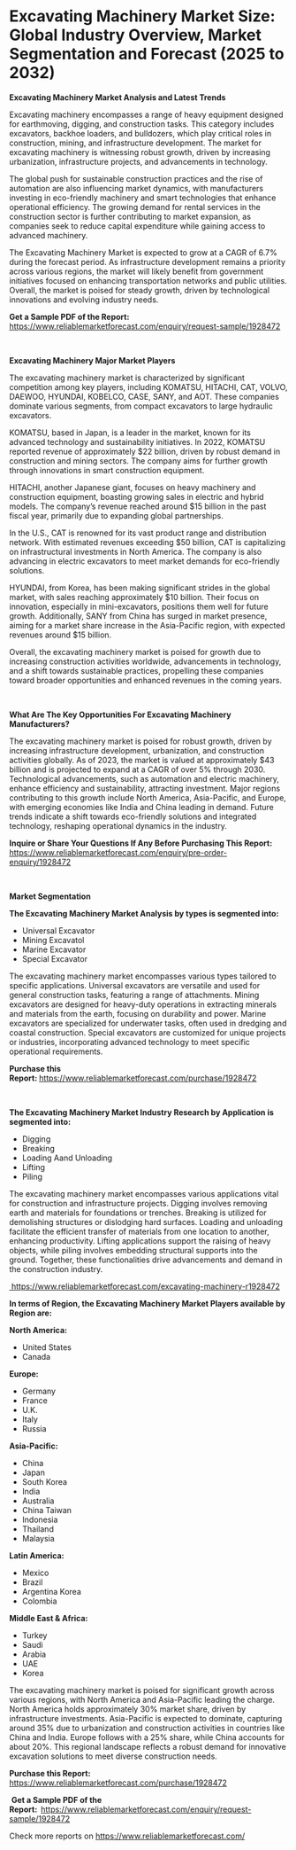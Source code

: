 <p><h1>Excavating Machinery Market Size: Global Industry Overview, Market Segmentation and Forecast (2025 to 2032)</h1></p><p><strong>Excavating Machinery Market Analysis and Latest Trends</strong></p>
<p><p>Excavating machinery encompasses a range of heavy equipment designed for earthmoving, digging, and construction tasks. This category includes excavators, backhoe loaders, and bulldozers, which play critical roles in construction, mining, and infrastructure development. The market for excavating machinery is witnessing robust growth, driven by increasing urbanization, infrastructure projects, and advancements in technology. </p><p>The global push for sustainable construction practices and the rise of automation are also influencing market dynamics, with manufacturers investing in eco-friendly machinery and smart technologies that enhance operational efficiency. The growing demand for rental services in the construction sector is further contributing to market expansion, as companies seek to reduce capital expenditure while gaining access to advanced machinery.</p><p>The Excavating Machinery Market is expected to grow at a CAGR of 6.7% during the forecast period. As infrastructure development remains a priority across various regions, the market will likely benefit from government initiatives focused on enhancing transportation networks and public utilities. Overall, the market is poised for steady growth, driven by technological innovations and evolving industry needs.</p></p>
<p><strong>Get a Sample PDF of the Report:&nbsp;</strong> <a href="https://www.reliablemarketforecast.com/enquiry/request-sample/1928472?utm_campaign=1102&utm_medium=2&utm_source=Github&utm_content=ia&utm_term=16012025&utm_id=excavating-machinery">https://www.reliablemarketforecast.com/enquiry/request-sample/1928472</a></p>
<p>&nbsp;</p>
<p><strong>Excavating Machinery Major Market Players</strong></p>
<p><p>The excavating machinery market is characterized by significant competition among key players, including KOMATSU, HITACHI, CAT, VOLVO, DAEWOO, HYUNDAI, KOBELCO, CASE, SANY, and AOT. These companies dominate various segments, from compact excavators to large hydraulic excavators.</p><p>KOMATSU, based in Japan, is a leader in the market, known for its advanced technology and sustainability initiatives. In 2022, KOMATSU reported revenue of approximately $22 billion, driven by robust demand in construction and mining sectors. The company aims for further growth through innovations in smart construction equipment.</p><p>HITACHI, another Japanese giant, focuses on heavy machinery and construction equipment, boasting growing sales in electric and hybrid models. The company’s revenue reached around $15 billion in the past fiscal year, primarily due to expanding global partnerships.</p><p>In the U.S., CAT is renowned for its vast product range and distribution network. With estimated revenues exceeding $50 billion, CAT is capitalizing on infrastructural investments in North America. The company is also advancing in electric excavators to meet market demands for eco-friendly solutions.</p><p>HYUNDAI, from Korea, has been making significant strides in the global market, with sales reaching approximately $10 billion. Their focus on innovation, especially in mini-excavators, positions them well for future growth. Additionally, SANY from China has surged in market presence, aiming for a market share increase in the Asia-Pacific region, with expected revenues around $15 billion.</p><p>Overall, the excavating machinery market is poised for growth due to increasing construction activities worldwide, advancements in technology, and a shift towards sustainable practices, propelling these companies toward broader opportunities and enhanced revenues in the coming years.</p></p>
<p>&nbsp;</p>
<p><strong>What Are The Key Opportunities For Excavating Machinery Manufacturers?</strong></p>
<p><p>The excavating machinery market is poised for robust growth, driven by increasing infrastructure development, urbanization, and construction activities globally. As of 2023, the market is valued at approximately $43 billion and is projected to expand at a CAGR of over 5% through 2030. Technological advancements, such as automation and electric machinery, enhance efficiency and sustainability, attracting investment. Major regions contributing to this growth include North America, Asia-Pacific, and Europe, with emerging economies like India and China leading in demand. Future trends indicate a shift towards eco-friendly solutions and integrated technology, reshaping operational dynamics in the industry.</p></p>
<p><strong>Inquire or Share Your Questions If Any Before Purchasing This Report:</strong> <a href="https://www.reliablemarketforecast.com/enquiry/pre-order-enquiry/1928472?utm_campaign=1102&utm_medium=2&utm_source=Github&utm_content=ia&utm_term=16012025&utm_id=excavating-machinery">https://www.reliablemarketforecast.com/enquiry/pre-order-enquiry/1928472</a></p>
<p>&nbsp;</p>
<p><strong>Market Segmentation</strong></p>
<p><strong>The Excavating Machinery Market Analysis by types is segmented into:</strong></p>
<p><ul><li>Universal Excavator</li><li>Mining Excavatol</li><li>Marine Excavator</li><li>Special Excavator</li></ul></p>
<p><p>The excavating machinery market encompasses various types tailored to specific applications. Universal excavators are versatile and used for general construction tasks, featuring a range of attachments. Mining excavators are designed for heavy-duty operations in extracting minerals and materials from the earth, focusing on durability and power. Marine excavators are specialized for underwater tasks, often used in dredging and coastal construction. Special excavators are customized for unique projects or industries, incorporating advanced technology to meet specific operational requirements.</p></p>
<p><strong>Purchase this Report:&nbsp;</strong><a href="https://www.reliablemarketforecast.com/purchase/1928472?utm_campaign=1102&utm_medium=2&utm_source=Github&utm_content=ia&utm_term=16012025&utm_id=excavating-machinery">https://www.reliablemarketforecast.com/purchase/1928472</a></p>
<p>&nbsp;</p>
<p><strong>The Excavating Machinery Market Industry Research by Application is segmented into:</strong></p>
<p><ul><li>Digging</li><li>Breaking</li><li>Loading Aand Unloading</li><li>Lifting</li><li>Piling</li></ul></p>
<p><p>The excavating machinery market encompasses various applications vital for construction and infrastructure projects. Digging involves removing earth and materials for foundations or trenches. Breaking is utilized for demolishing structures or dislodging hard surfaces. Loading and unloading facilitate the efficient transfer of materials from one location to another, enhancing productivity. Lifting applications support the raising of heavy objects, while piling involves embedding structural supports into the ground. Together, these functionalities drive advancements and demand in the construction industry.</p></p>
<p><a href="https://www.reliablemarketforecast.com/excavating-machinery-r1928472?utm_campaign=1102&utm_medium=2&utm_source=Github&utm_content=ia&utm_term=16012025&utm_id=excavating-machinery">&nbsp;https://www.reliablemarketforecast.com/excavating-machinery-r1928472</a></p>
<p><strong>In terms of Region, the Excavating Machinery Market Players available by Region are:</strong></p>
<p>
    <p> <strong> North America: </strong>
        <ul>
            <li>United States</li>
            <li>Canada</li>
        </ul>
        </p> 
    <p> <strong> Europe: </strong>
        <ul>
            <li>Germany</li>
            <li>France</li>
            <li>U.K.</li>
            <li>Italy</li>
            <li>Russia</li>
        </ul>
        </p> 
    <p> <strong> Asia-Pacific: </strong>
        <ul>
            <li>China</li>
            <li>Japan</li>
            <li>South Korea</li>
            <li>India</li>
            <li>Australia</li>
            <li>China Taiwan</li>
            <li>Indonesia</li>
            <li>Thailand</li>
            <li>Malaysia</li>
        </ul>
        </p> 
    <p> <strong> Latin America: </strong>
        <ul>
            <li>Mexico</li>
            <li>Brazil</li>
            <li>Argentina Korea</li>
            <li>Colombia</li>
        </ul>
        </p> 
    <p> <strong> Middle East & Africa: </strong>
        <ul>
            <li>Turkey</li>
            <li>Saudi</li>
            <li>Arabia</li>
            <li>UAE</li>
            <li>Korea</li>
        </ul>
    </p>
    </p>
<p><p>The excavating machinery market is poised for significant growth across various regions, with North America and Asia-Pacific leading the charge. North America holds approximately 30% market share, driven by infrastructure investments. Asia-Pacific is expected to dominate, capturing around 35% due to urbanization and construction activities in countries like China and India. Europe follows with a 25% share, while China accounts for about 20%. This regional landscape reflects a robust demand for innovative excavation solutions to meet diverse construction needs.</p></p>
<p><strong>Purchase this Report: </strong><a href="https://www.reliablemarketforecast.com/purchase/1928472?utm_campaign=1102&utm_medium=2&utm_source=Github&utm_content=ia&utm_term=16012025&utm_id=excavating-machinery">https://www.reliablemarketforecast.com/purchase/1928472</a></p>
<p>&nbsp;<strong>Get a Sample PDF of the Report:&nbsp;&nbsp;</strong><a href="https://www.reliablemarketforecast.com/enquiry/request-sample/1928472?utm_campaign=1102&utm_medium=2&utm_source=Github&utm_content=ia&utm_term=16012025&utm_id=excavating-machinery">https://www.reliablemarketforecast.com/enquiry/request-sample/1928472</a></p>
<p><strong></strong></p>
<p>Check more reports on <a href="https://www.reliablemarketforecast.com/?utm_campaign=1102&utm_medium=2&utm_source=Github&utm_content=ia&utm_term=16012025&utm_id=excavating-machinery">https://www.reliablemarketforecast.com/</a></p>